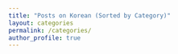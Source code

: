 ```yaml
---
title: "Posts on Korean (Sorted by Category)"
layout: categories
permalink: /categories/
author_profile: true
---
```

